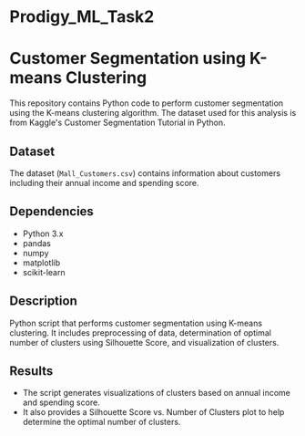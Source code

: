 # Prodigy_ML_Task2
# Customer Segmentation using K-means Clustering

This repository contains Python code to perform customer segmentation using the K-means clustering algorithm. The dataset used for this analysis is from Kaggle's Customer Segmentation Tutorial in Python.

## Dataset
The dataset (`Mall_Customers.csv`) contains information about customers including their annual income and spending score.

## Dependencies
- Python 3.x
- pandas
- numpy
- matplotlib
- scikit-learn

## Description
Python script that performs customer segmentation using K-means clustering. It includes preprocessing of data, determination of optimal number of clusters using Silhouette Score, and visualization of clusters.

## Results
- The script generates visualizations of clusters based on annual income and spending score.
- It also provides a Silhouette Score vs. Number of Clusters plot to help determine the optimal number of clusters.



